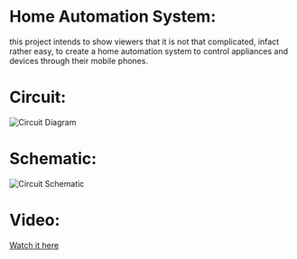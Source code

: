 # Home Automation System:
this project intends to show viewers that it is not that complicated, infact rather easy,
to create a home automation system to control appliances and devices through their mobile phones.

# Circuit:
![Circuit Diagram](https://raw.githubusercontent.com/abdalmoniem/DIY_Polls/master/Poll_Projects/Poll_#1_Home_Automation_System/Circuit_and_Schematic/home_automation_bb.png)

# Schematic:
![Circuit Schematic](https://raw.githubusercontent.com/abdalmoniem/DIY_Polls/master/Poll_Projects/Poll_#1_Home_Automation_System/Circuit_and_Schematic/home_automation_schem.png)

# Video:
[Watch it here](https://youtu.be/0KoH8uTKFFk)